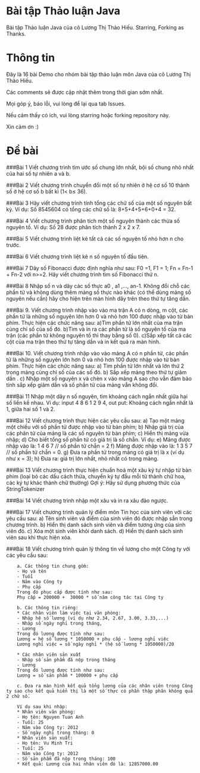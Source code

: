 # Bài tập Thảo luận Java
Bài tập Thảo luận Java của cô Lương Thị Thảo Hiếu. Starring, Forking as Thanks.

# Thông tin
Đây là 16 bài Demo cho nhóm bài tập thảo luận môn Java của cô Lương Thị Thảo Hiếu.

Các comments sẽ được cập nhật thêm trong thời gian sớm nhất.

Mọi góp ý, báo lỗi, vui lòng để lại qua tab Issues.

Nếu cảm thấy có ích, vui lòng starring hoặc forking repository này.

Xin cảm ơn :)

# Đề bài
###Bài 1
        Viết chương trình tìm ước số chung lớn nhất, bội số chung nhỏ nhất của hai số tự nhiên a và b.

###Bài 2
        Viết chương trình chuyển đổi một số tự nhiên ở hệ cơ số 10 thành số ở hệ cơ số b bất kì (1< b≤ 36).

###Bài 3
        Hãy viết chương trình tính tổng các chữ số của một số nguyên bất kỳ. 
        Ví dụ: Số 8545604 có tổng các chữ số là: 8+5+4+5+6+0+4 = 32.

###Bài 4
        Viết chương trình phân tích một số nguyên thành các thừa số nguyên tố.
        Ví dụ: Số 28 được phân tích thành 2 x 2 x 7.
        
###Bài 5
        Viết chương trình liệt kê tất cả các số nguyên tố nhỏ hơn n cho trước.

###Bài 6
        Viết chương trình liệt kê n số nguyên tố đầu tiên.

###Bài 7
        Dãy số Fibonacci được định nghĩa như sau: F0 =1, F1 = 1; Fn = Fn-1 + Fn-2 với n>=2.
        Hãy viết chương trình tìm số Fibonacci thứ n.

###Bài 8
        Nhập số n và dãy các số thực  a0 , a1 ,..., an-1.
        Không đổi chỗ các phần tử và không dùng thêm mảng số thực nào khác (có thể dùng mảng số nguyên nếu cần) hãy cho hiện trên màn hình dãy trên theo thứ tự tăng dần.

###Bài 9.
        Viết chương trình nhập vào vào ma trận A có n dòng, m cột, các phần tử là những số nguyên lớn hơn 0 và nhỏ hơn 100 được nhập vào từ bàn phím. Thực hiện các chức năng sau:
        a)Tìm phần tử lớn nhất của ma trận cùng chỉ số của số đó.
        b)Tìm và in ra các phần tử là số nguyên tố của ma trận (các phần tử không nguyên tố thì thay bằng số 0).
        c)Sắp xếp tất cả các cột của ma trận theo thứ tự tăng dần và in kết quả ra màn hình.

###Bài 10.
        Viết chương trình nhập vào vào mảng A có n phần tử, các phần tử là những số nguyên lớn hơn 0 và nhỏ hơn 100 được nhập vào từ bàn phím. Thực hiện các chức năng sau:
        a) Tìm phần tử lớn nhất và lớn thứ 2 trong mảng cùng chỉ số của các số đó.
        b) Sắp xếp mảng theo thứ tự giảm dần .
        c) Nhập một số nguyên x và chèn x vào mảng A sao cho vẫn đảm bảo tính sắp xếp giảm dần và số phần tử của mảng vẫn không đổi.

###Bài 11
        Nhập một dãy n số nguyên, tìm khoảng cách ngắn nhất giữa hai số liền kề nhau.
        Ví dụ: input 4 8 6 1 2 9 4, out put: Khoảng cách ngắn nhất là 1, giữa hai số 1 và 2.

###Bài 12
        Viết chương trình thực hiện các yêu cầu sau:
        a) Tạo một mảng một chiều với số phần tử được nhập vào từ bàn phím;
        b) Nhập giá trị của các phân tử của mảng là các số nguyên từ bàn phím;
        c) Hiển thị mảng vừa nhập;
        d) Cho biết tổng số phần tử có giá trị là số chẵn. Ví dụ:
        e) Mảng được nhập vào là: 1 4 6 7 // số phần tử chẵn = 2
        f) Mảng được nhập vào là: 1 3 5 7 // số phần tử chẵn = 0.
        g) Đưa ra phần tử trong mảng có giá trị là x (ví dụ như x = 3);
        h) Đưa ra: giá trị lớn nhất, nhỏ nhất có trong mảng.

###Bài 13
        Viết chương trình thực hiện chuẩn hoá một xâu ký tự nhập từ bàn phím (loại bỏ các dấu cách thừa, chuyển ký tự đầu mỗi từ thành chữ hoa, các ký tự khác thành chữ thường)
        Gợi ý: Hãy sử dụng phương thức của StringTokenizer

###Bài 14
        Viết chương trình nhập một xâu và in ra xâu đảo ngược.

###Bài 17
        Viết chương trình quản lý điểm môn Tin học của sinh viên với các yêu cầu sau:
        a) Tên sinh viên và điểm của sinh viên đó được nhập sẵn trong chương trình.
        b) Hiển thị danh sách sinh viên và điểm tương ứng của sinh viên đó.
        c) Xóa một sinh viên khỏi danh sách.
        d) Hiển thị danh sách sinh viên sau khi thực hiện xóa.

###Bài 18
        Viết chương trình quản lý thông tin về lương cho một Công ty với các yêu cầu sau:
        
        a. Các thông tin chung gồm: 
        - Họ và tên
        - Tuổi
        - Năm vào Công ty
        - Phụ cấp
        Trong đó phục cấp được tính như sau:
        Phụ cấp = 200000 +  30000 * số năm công tác tại Công ty 

        b. Các thông tin riêng:
        * Các nhân viên làm việc tại văn phòng:
        - Nhập hệ số lương (ví dụ như 2.34, 2.67, 3.00, 3.33,...)
        - Nhập số ngày nghỉ trong tháng,
        - Lương
        Trong đó lương được tính như sau: 
        Lương = hệ số lương * 1050000 + phụ cấp - lương nghỉ việc
        Lương nghỉ việc = số ngày nghỉ * (hệ số lương * 1050000)/20
        
        * Các nhân viên sản xuất
        - Nhập số sản phẩm đã nộp trong tháng
        - Lương
        Trong đó lương được tính như sau: 
        Lương = số sản phẩm * 100000 + phụ cấp
        
        c. Đưa ra màn hình kết quả tổng lương của các nhân viên trong Công ty sao cho kết quả hiển thị là một số thực có phần thập phân không quá 2 chữ số. 
        
        Ví dụ sau khi nhập:
        * Nhân viên văn phòng:
        - Họ tên: Nguyen Tuan Anh
        - Tuổi: 25
        - Năm vào Công ty: 2012
        - Số ngày nghỉ trong tháng: 0
        * Nhân viên sản xuất:
        - Họ tên: Vu Minh Tri
        - Tuổi: 25
        - Năm vào Công ty: 2012
        - Số sản phẩm đã nộp trong tháng: 100
        * Kết quả: Lương của hai nhân viên đó là: 12857000.00


